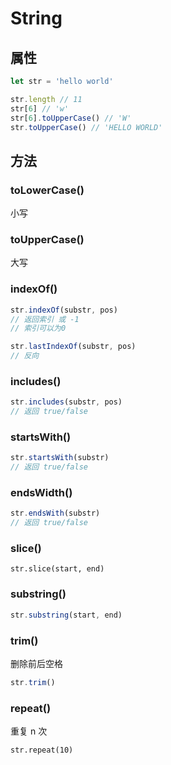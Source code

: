 # String

## 属性

```js
let str = 'hello world'

str.length // 11
str[6] // 'w'
str[6].toUpperCase() // 'W'
str.toUpperCase() // 'HELLO WORLD'
```

## 方法

### toLowerCase()

小写

### toUpperCase()

大写

### indexOf()

```js
str.indexOf(substr, pos)
// 返回索引 或 -1
// 索引可以为0

str.lastIndexOf(substr, pos)
// 反向
```

### includes()

```js
str.includes(substr, pos)
// 返回 true/false
```

### startsWith()

```js
str.startsWith(substr)
// 返回 true/false
```

### endsWidth()

```js
str.endsWith(substr)
// 返回 true/false
```

### slice()

```
str.slice(start, end)
```

### substring()

```js
str.substring(start, end)
```

### trim()

删除前后空格

```js
str.trim()
```

### repeat()

重复 n 次

```
str.repeat(10)
```
